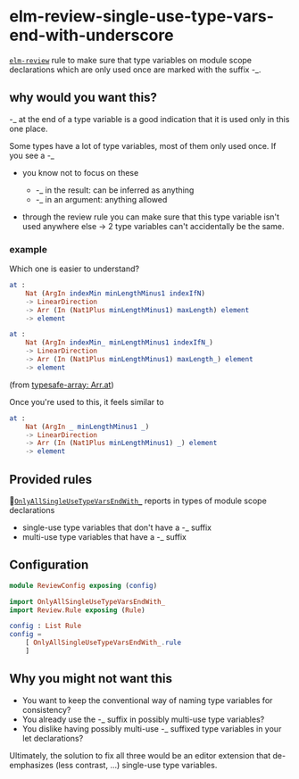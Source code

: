 # elm-review-single-use-type-vars-end-with-underscore

[`elm-review`](https://package.elm-lang.org/packages/jfmengels/elm-review/latest/) rule
to make sure that type variables on module scope declarations
which are only used once
are marked with the suffix -\_.

## why would you want this?

-\_ at the end of a type variable is a good indication that it is used only in this one place.

Some types have a lot of type variables, most of them only used once.
If you see a -\_

  - you know not to focus on these
    - -\_ in the result: can be inferred as anything
    - -\_ in an argument: anything allowed
  
  - through the review rule you can make sure that this type variable isn't used anywhere else
    → 2 type variables can't accidentally be the same.

### example

Which one is easier to understand?

```elm
at :
    Nat (ArgIn indexMin minLengthMinus1 indexIfN)
    -> LinearDirection
    -> Arr (In (Nat1Plus minLengthMinus1) maxLength) element
    -> element
```
```elm
at :
    Nat (ArgIn indexMin_ minLengthMinus1 indexIfN_)
    -> LinearDirection
    -> Arr (In (Nat1Plus minLengthMinus1) maxLength_) element
    -> element
```
(from [typesafe-array: Arr.at](https://package.elm-lang.org/packages/lue-bird/elm-typesafe-array/latest/Arr#at))

Once you're used to this, it feels similar to

```elm
at :
    Nat (ArgIn _ minLengthMinus1 _)
    -> LinearDirection
    -> Arr (In (Nat1Plus minLengthMinus1) _) element
    -> element
```

## Provided rules

🔧[`OnlyAllSingleUseTypeVarsEndWith_`](OnlyAllSingleUseTypeVarsEndWith_)
reports in types of module scope declarations

  - single-use type variables that don't have a -\_ suffix
  - multi-use type variables that have a -\_ suffix

## Configuration

```elm
module ReviewConfig exposing (config)

import OnlyAllSingleUseTypeVarsEndWith_
import Review.Rule exposing (Rule)

config : List Rule
config =
    [ OnlyAllSingleUseTypeVarsEndWith_.rule
    ]
```

## Why you might not want this

  - You want to keep the conventional way of naming type variables for consistency?
  - You already use the -\_ suffix in possibly multi-use type variables?
  - You dislike having possibly multi-use -\_ suffixed type variables in your let declarations?

Ultimately, the solution to fix all three
would be an editor extension that de-emphasizes (less contrast, ...) single-use type variables.

